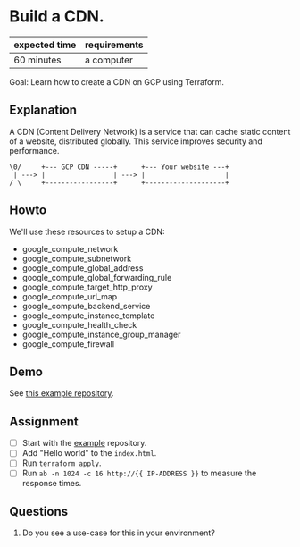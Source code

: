 # Build a CDN.

|expected time|requirements|
|-------------|------------|
| 60 minutes  | a computer |

Goal: Learn how to create a CDN on GCP using Terraform.

## Explanation

A CDN (Content Delivery Network) is a service that can cache static content of a website, distributed globally. This service improves security and performance.

```text
\0/     +--- GCP CDN -----+      +--- Your website ---+
 | ---> |                 | ---> |                    |
/ \     +-----------------+      +--------------------+
```

## Howto

We'll use these resources to setup a CDN:

- google_compute_network
- google_compute_subnetwork
- google_compute_global_address
- google_compute_global_forwarding_rule
- google_compute_target_http_proxy
- google_compute_url_map
- google_compute_backend_service
- google_compute_instance_template
- google_compute_health_check
- google_compute_instance_group_manager
- google_compute_firewall

## Demo

See [this example repository](https://github.com/robertdebock/terraform-gcp-cdn).

## Assignment

- [ ] Start with the [example](https://github.com/robertdebock/terraform-gcp-cdn) repository.
- [ ] Add "Hello world" to the `index.html`.
- [ ] Run `terraform apply`.
- [ ] Run `ab -n 1024 -c 16 http://{{ IP-ADDRESS }}` to measure the response times.

## Questions

1. Do you see a use-case for this in your environment?
